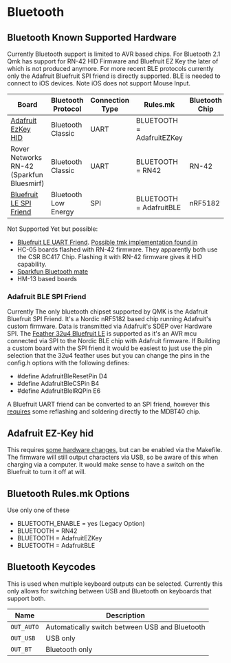 # Bluetooth

## Bluetooth Known Supported Hardware

Currently Bluetooth support is limited to AVR based chips. For Bluetooth 2.1 Qmk has support for RN-42 HID Firmware and Bluefruit EZ Key the later of which is not produced anymore. For more recent BLE protocols currently only the Adafruit Bluefruit SPI friend is directly supported. BLE is needed to connect to iOS devices. Note iOS does not support Mouse Input.

|Board                                                           |Bluetooth Protocol          |Connection Type |Rules.mk                   |Bluetooth Chip|
|----------------------------------------------------------------|----------------------------|----------------|---------------------------|--------------|
|[Adafruit EzKey HID]("https://www.adafruit.com/product/1535")   |Bluetooth Classic           | UART           | BLUETOOTH = AdafruitEZKey |              |
|Rover Networks RN-42 (Sparkfun Bluesmirf)                       |Bluetooth Classic           | UART           | BLUETOOTH = RN42          | RN-42        |
|[Bluefruit LE SPI Friend](https://www.adafruit.com/product/2633)|Bluetooth Low Energy        | SPI            | BLUETOOTH = AdafruitBLE   | nRF5182      |

Not Supported Yet but possible:
* [Bluefruit LE UART Friend](https://www.adafruit.com/product/2479). [Possible tmk implementation found in](https://github.com/tmk/tmk_keyboard/issues/514)
* HC-05 boards flashed with RN-42 firmware. They apparently both use the CSR BC417 Chip. Flashing it with RN-42 firmware gives it HID capability.
* [Sparkfun Bluetooth mate](https://www.sparkfun.com/products/14839)
* HM-13 based boards

### Adafruit BLE SPI Friend
Currently The only bluetooth chipset supported by QMK is the Adafruit Bluefruit SPI Friend. It's a Nordic nRF5182 based chip running Adafruit's custom firmware. Data is transmitted via Adafruit's SDEP over Hardware SPI. The [Feather 32u4 Bluefruit LE](https://www.adafruit.com/product/2829) is supported as it's an AVR mcu connected via SPI to the Nordic BLE chip with Adafruit firmware. If Building a custom board with the SPI friend it would be easiest to just use the pin selection that the 32u4 feather uses but you can change the pins in the config.h options with the following defines:
* #define AdafruitBleResetPin D4
* #define AdafruitBleCSPin    B4
* #define AdafruitBleIRQPin   E6

A Bluefruit UART friend can be converted to an SPI friend, however this [requires](https://github.com/qmk/qmk_firmware/issues/2274) some reflashing and soldering directly to the MDBT40 chip.

## Adafruit EZ-Key hid
This requires [some hardware changes](https://www.reddit.com/r/MechanicalKeyboards/comments/3psx0q/the_planck_keyboard_with_bluetooth_guide_and/?ref=search_posts), but can be enabled via the Makefile. The firmware will still output characters via USB, so be aware of this when charging via a computer. It would make sense to have a switch on the Bluefruit to turn it off at will.


<!-- FIXME: Document bluetooth support more completely. -->
## Bluetooth Rules.mk Options
Use only one of these
* BLUETOOTH_ENABLE = yes (Legacy Option)
* BLUETOOTH = RN42
* BLUETOOTH = AdafruitEZKey
* BLUETOOTH = AdafruitBLE

## Bluetooth Keycodes

This is used when multiple keyboard outputs can be selected. Currently this only allows for switching between USB and Bluetooth on keyboards that support both.

|Name      |Description                                   |
|----------|----------------------------------------------|
|`OUT_AUTO`|Automatically switch between USB and Bluetooth|
|`OUT_USB` |USB only                                      |
|`OUT_BT`  |Bluetooth only                                |
